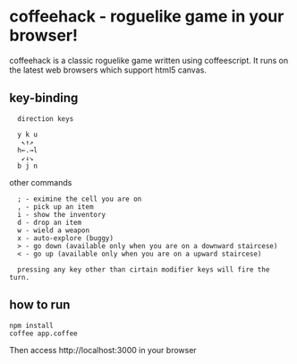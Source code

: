 # coffeehack - roguelike game in your browser!

coffeehack is a classic roguelike game written using coffeescript.
It runs on the latest web browsers which support html5 canvas.

## key-binding

      direction keys

      y k u
       ↖↑↗
      h←.→l
       ↙↓↘
      b j n

   other commands

      ; - eximine the cell you are on
      , - pick up an item
      i - show the inventory
      d - drop an item
      w - wield a weapon
      x - auto-explore (buggy)
      > - go down (available only when you are on a downward staircese)
      < - go up (available only when you are on a upward staircese)

      pressing any key other than cirtain modifier keys will fire the turn.

## how to run

```
npm install
coffee app.coffee
```

Then access http://localhost:3000 in your browser